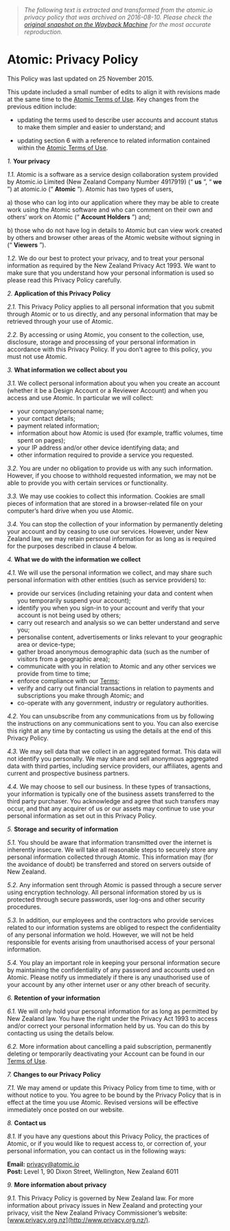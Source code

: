 > *The following text is extracted and transformed from the atomic.io privacy policy that was archived on 2016-08-10. Please check the [original snapshot on the Wayback Machine](https://web.archive.org/web/20160810095555id_/https%3A//atomic.io/privacy) for the most accurate reproduction.*

# Atomic: Privacy Policy

This Policy was last updated on 25 November 2015.

This update included a small number of edits to align it with revisions made at the same time to the [Atomic Terms of Use](https://web.archive.org/terms). Key changes from the previous edition include:

  * updating the terms used to describe user accounts and account status to make them simpler and easier to understand; and

  * updating section 6 with a reference to related information contained within the [Atomic Terms of Use](https://web.archive.org/terms).




_1._ **Your privacy**

_1.1._ Atomic is a software as a service design collaboration system provided by Atomic.io Limited (New Zealand Company Number 4917919) (“ **us** ”, “ **we** ”) at atomic.io (“ **Atomic** ”). Atomic has two types of users,

a) those who can log into our application where they may be able to create work using the Atomic software and who can comment on their own and others’ work on Atomic (“ **Account Holders** ”) and;

b) those who do not have log in details to Atomic but can view work created by others and browser other areas of the Atomic website without signing in (“ **Viewers** ”).

_1.2._ We do our best to protect your privacy, and to treat your personal information as required by the New Zealand Privacy Act 1993. We want to make sure that you understand how your personal information is used so please read this Privacy Policy carefully.

_2._ **Application of this Privacy Policy**

_2.1._ This Privacy Policy applies to all personal information that you submit through Atomic or to us directly, and any personal information that may be retrieved through your use of Atomic.

_2.2._ By accessing or using Atomic, you consent to the collection, use, disclosure, storage and processing of your personal information in accordance with this Privacy Policy. If you don’t agree to this policy, you must not use Atomic.

_3._ **What information we collect about you**

_3.1._ We collect personal information about you when you create an account (whether it be a Design Account or a Reviewer Account) and when you access and use Atomic. In particular we will collect:

  * your company/personal name;
  * your contact details;
  * payment related information;
  * information about how Atomic is used (for example, traffic volumes, time spent on pages);
  * your IP address and/or other device identifying data; and
  * other information required to provide a service you requested.



_3.2._ You are under no obligation to provide us with any such information. However, if you choose to withhold requested information, we may not be able to provide you with certain services or functionality.

_3.3._ We may use cookies to collect this information. Cookies are small pieces of information that are stored in a browser-related file on your computer’s hard drive when you use Atomic.

_3.4._ You can stop the collection of your information by permanently deleting your account and by ceasing to use our services. However, under New Zealand law, we may retain personal information for as long as is required for the purposes described in clause 4 below.

_4._ **What we do with the information we collect**

_4.1._ We will use the personal information we collect, and may share such personal information with other entities (such as service providers) to:

  * provide our services (including retaining your data and content when you temporarily suspend your account);
  * identify you when you sign-in to your account and verify that your account is not being used by others;
  * carry out research and analysis so we can better understand and serve you;
  * personalise content, advertisements or links relevant to your geographic area or device-type;
  * gather broad anonymous demographic data (such as the number of visitors from a geographic area);
  * communicate with you in relation to Atomic and any other services we provide from time to time;
  * enforce compliance with our [Terms](https://web.archive.org/terms);
  * verify and carry out financial transactions in relation to payments and subscriptions you make through Atomic; and
  * co-operate with any government, industry or regulatory authorities.



_4.2._ You can unsubscribe from any communications from us by following the instructions on any communications sent to you. You can also exercise this right at any time by contacting us using the details at the end of this Privacy Policy.

_4.3._ We may sell data that we collect in an aggregated format. This data will not identify you personally. We may share and sell anonymous aggregated data with third parties, including service providers, our affiliates, agents and current and prospective business partners.

_4.4._ We may choose to sell our business. In these types of transactions, your information is typically one of the business assets transferred to the third party purchaser. You acknowledge and agree that such transfers may occur, and that any acquirer of us or our assets may continue to use your personal information as set out in this Privacy Policy.

_5._ **Storage and security of information**

_5.1._ You should be aware that information transmitted over the internet is inherently insecure. We will take all reasonable steps to securely store any personal information collected through Atomic. This information may (for the avoidance of doubt) be transferred and stored on servers outside of New Zealand.

_5.2._ Any information sent through Atomic is passed through a secure server using encryption technology. All personal information stored by us is protected through secure passwords, user log-ons and other security procedures.

_5.3._ In addition, our employees and the contractors who provide services related to our information systems are obliged to respect the confidentiality of any personal information we hold. However, we will not be held responsible for events arising from unauthorised access of your personal information.

_5.4._ You play an important role in keeping your personal information secure by maintaining the confidentiality of any password and accounts used on Atomic. Please notify us immediately if there is any unauthorised use of your account by any other internet user or any other breach of security.

_6._ **Retention of your information**

_6.1._ We will only hold your personal information for as long as permitted by New Zealand law. You have the right under the Privacy Act 1993 to access and/or correct your personal information held by us. You can do this by contacting us using the details below.

_6.2._ More information about cancelling a paid subscription, permanently deleting or temporarily deactivating your Account can be found in our [Terms of Use](https://web.archive.org/terms).

_7._ **Changes to our Privacy Policy**

_7.1._ We may amend or update this Privacy Policy from time to time, with or without notice to you. You agree to be bound by the Privacy Policy that is in effect at the time you use Atomic. Revised versions will be effective immediately once posted on our website.

_8._ **Contact us**

_8.1._ If you have any questions about this Privacy Policy, the practices of Atomic, or if you would like to request access to, or correction of, your personal information, you can contact us in the following ways:

**Email:** [privacy@atomic.io](mailto:privacy@atomic.io)  
**Post:** Level 1, 90 Dixon Street, Wellington, New Zealand 6011

_9._ **More information about privacy**

_9.1._ This Privacy Policy is governed by New Zealand law. For more information about privacy issues in New Zealand and protecting your privacy, visit the New Zealand Privacy Commissioner’s website: [www.privacy.org.nz](http://www.privacy.org.nz/).

